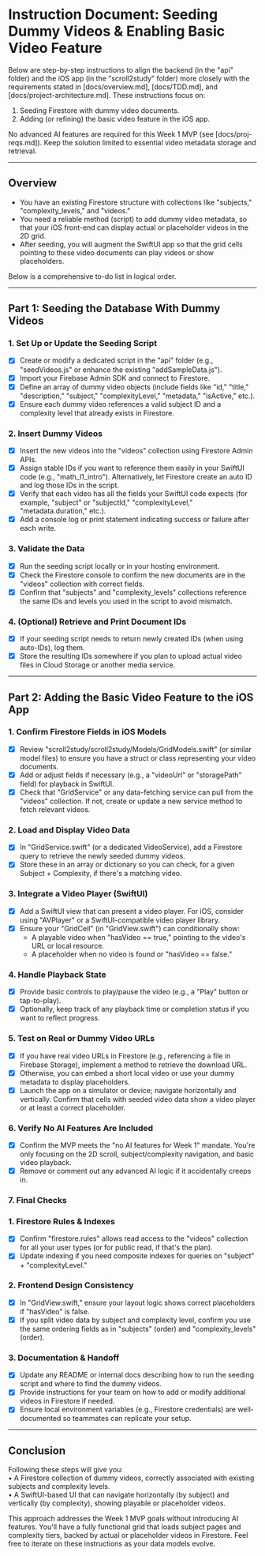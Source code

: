 # Instruction Document: Seeding Dummy Videos & Enabling Basic Video Feature

Below are step-by-step instructions to align the backend (in the "api" folder) and the iOS app (in the "scroll2study" folder) more closely with the requirements stated in [docs/overview.md], [docs/TDD.md], and [docs/project-architecture.md]. These instructions focus on:

1. Seeding Firestore with dummy video documents.  
2. Adding (or refining) the basic video feature in the iOS app.  

No advanced AI features are required for this Week 1 MVP (see [docs/proj-reqs.md]). Keep the solution limited to essential video metadata storage and retrieval.

---

## Overview

- You have an existing Firestore structure with collections like "subjects," "complexity_levels," and "videos."
- You need a reliable method (script) to add dummy video metadata, so that your iOS front-end can display actual or placeholder videos in the 2D grid.  
- After seeding, you will augment the SwiftUI app so that the grid cells pointing to these video documents can play videos or show placeholders.  

Below is a comprehensive to-do list in logical order.

---

## Part 1: Seeding the Database With Dummy Videos

### 1. Set Up or Update the Seeding Script

- [x] Create or modify a dedicated script in the "api" folder (e.g., "seedVideos.js" or enhance the existing "addSampleData.js").  
- [x] Import your Firebase Admin SDK and connect to Firestore.  
- [x] Define an array of dummy video objects (include fields like "id," "title," "description," "subject," "complexityLevel," "metadata," "isActive," etc.).  
- [x] Ensure each dummy video references a valid subject ID and a complexity level that already exists in Firestore.

### 2. Insert Dummy Videos

- [x] Insert the new videos into the "videos" collection using Firestore Admin APIs.  
- [x] Assign stable IDs if you want to reference them easily in your SwiftUI code (e.g., "math_l1_intro"). Alternatively, let Firestore create an auto ID and log those IDs in the script.  
- [x] Verify that each video has all the fields your SwiftUI code expects (for example, "subject" or "subjectId," "complexityLevel," "metadata.duration," etc.).  
- [x] Add a console log or print statement indicating success or failure after each write.

### 3. Validate the Data

- [x] Run the seeding script locally or in your hosting environment.  
- [x] Check the Firestore console to confirm the new documents are in the "videos" collection with correct fields.  
- [x] Confirm that "subjects" and "complexity_levels" collections reference the same IDs and levels you used in the script to avoid mismatch.

### 4. (Optional) Retrieve and Print Document IDs

- [x] If your seeding script needs to return newly created IDs (when using auto-IDs), log them.  
- [x] Store the resulting IDs somewhere if you plan to upload actual video files in Cloud Storage or another media service.

---

## Part 2: Adding the Basic Video Feature to the iOS App

### 1. Confirm Firestore Fields in iOS Models

- [x] Review "scroll2study/scroll2study/Models/GridModels.swift" (or similar model files) to ensure you have a struct or class representing your video documents.  
- [x] Add or adjust fields if necessary (e.g., a "videoUrl" or "storagePath" field) for playback in SwiftUI.  
- [x] Check that "GridService" or any data-fetching service can pull from the "videos" collection. If not, create or update a new service method to fetch relevant videos.

### 2. Load and Display Video Data

- [x] In "GridService.swift" (or a dedicated VideoService), add a Firestore query to retrieve the newly seeded dummy videos.  
- [x] Store these in an array or dictionary so you can check, for a given Subject + Complexity, if there's a matching video.

### 3. Integrate a Video Player (SwiftUI)

- [x] Add a SwiftUI view that can present a video player. For iOS, consider using "AVPlayer" or a SwiftUI-compatible video player library.  
- [x] Ensure your "GridCell" (in "GridView.swift") can conditionally show:  
  - A playable video when "hasVideo == true," pointing to the video's URL or local resource.  
  - A placeholder when no video is found or "hasVideo == false."

### 4. Handle Playback State

- [x] Provide basic controls to play/pause the video (e.g., a "Play" button or tap-to-play).  
- [x] Optionally, keep track of any playback time or completion status if you want to reflect progress.

### 5. Test on Real or Dummy Video URLs

- [x] If you have real video URLs in Firestore (e.g., referencing a file in Firebase Storage), implement a method to retrieve the download URL.  
- [x] Otherwise, you can embed a short local video or use your dummy metadata to display placeholders.  
- [x] Launch the app on a simulator or device; navigate horizontally and vertically. Confirm that cells with seeded video data show a video player or at least a correct placeholder.

### 6. Verify No AI Features Are Included

- [x] Confirm the MVP meets the "no AI features for Week 1" mandate. You're only focusing on the 2D scroll, subject/complexity navigation, and basic video playback.  
- [x] Remove or comment out any advanced AI logic if it accidentally creeps in.

### 7. Final Checks

### 1. Firestore Rules & Indexes

- [x] Confirm "firestore.rules" allows read access to the "videos" collection for all your user types (or for public read, if that's the plan).  
- [x] Update indexing if you need composite indexes for queries on "subject" + "complexityLevel."  

### 2. Frontend Design Consistency

- [x] In "GridView.swift," ensure your layout logic shows correct placeholders if "hasVideo" is false.  
- [x] If you split video data by subject and complexity level, confirm you use the same ordering fields as in "subjects" (order) and "complexity_levels" (order).

### 3. Documentation & Handoff

- [x] Update any README or internal docs describing how to run the seeding script and where to find the dummy videos.  
- [x] Provide instructions for your team on how to add or modify additional videos in Firestore if needed.  
- [x] Ensure local environment variables (e.g., Firestore credentials) are well-documented so teammates can replicate your setup.

---

## Conclusion

Following these steps will give you:  
• A Firestore collection of dummy videos, correctly associated with existing subjects and complexity levels.  
• A SwiftUI-based UI that can navigate horizontally (by subject) and vertically (by complexity), showing playable or placeholder videos.  

This approach addresses the Week 1 MVP goals without introducing AI features. You'll have a fully functional grid that loads subject pages and complexity tiers, backed by actual or placeholder videos in Firestore. Feel free to iterate on these instructions as your data models evolve.
